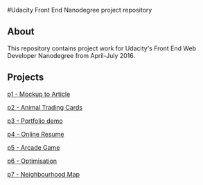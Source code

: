 #Udacity Front End Nanodegree project repository

## About
This repository contains project work for Udacity's Front End Web Developer
Nanodegree from April-July 2016.

## Projects

[p1 - Mockup to Article](https://github.com/shaneoston72/udacity-fend/tree/master/p1)

[p2 - Animal Trading Cards](https://github.com/shaneoston72/udacity-fend/tree/master/p2)

[p3 - Portfolio demo](https://github.com/shaneoston72/udacity-fend/tree/master/p3)

[p4 - Online Resume](https://github.com/shaneoston72/udacity-fend/tree/master/p4)

[p5 - Arcade Game](https://github.com/shaneoston72/udacity-fend/tree/master/p5)

[p6 - Optimisation](https://github.com/shaneoston72/udacity-fend/tree/master/p6)

[p7 - Neighbourhood Map](https://github.com/shaneoston72/udacity-fend/tree/master/p7)
